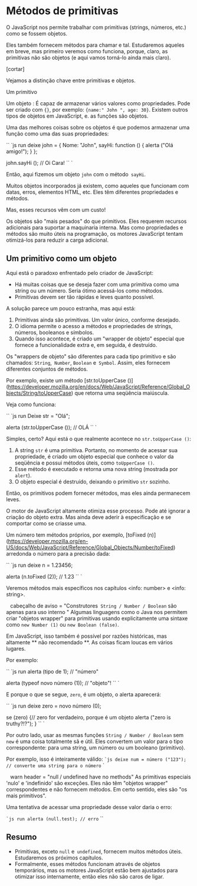 # Métodos de primitivas

O JavaScript nos permite trabalhar com primitivas (strings, números, etc.) como se fossem objetos.

Eles também fornecem métodos para chamar e tal. Estudaremos aqueles em breve, mas primeiro veremos como funciona, porque, claro, as primitivas não são objetos (e aqui vamos torná-lo ainda mais claro).

[cortar]

Vejamos a distinção chave entre primitivas e objetos.

Um primitivo

Um objeto
: É capaz de armazenar vários valores como propriedades.
Pode ser criado com `{}`, por exemplo: `{name:" John ", age: 30}`. Existem outros tipos de objetos em JavaScript, e. as funções são objetos.

Uma das melhores coisas sobre os objetos é que podemos armazenar uma função como uma das suas propriedades:

`` `js run
deixe john = {
Nome: "John",
sayHi: function () {
alerta ("Olá amigo!");
}
};

john.sayHi (); // Oi Cara!
`` `

Então, aqui fizemos um objeto `john` com o método` sayHi`.

Muitos objetos incorporados já existem, como aqueles que funcionam com datas, erros, elementos HTML, etc. Eles têm diferentes propriedades e métodos.

Mas, esses recursos vêm com um custo!

Os objetos são "mais pesados" do que primitivos. Eles requerem recursos adicionais para suportar a maquinaria interna. Mas como propriedades e métodos são muito úteis na programação, os motores JavaScript tentam otimizá-los para reduzir a carga adicional.

## Um primitivo como um objeto

Aqui está o paradoxo enfrentado pelo criador de JavaScript:

- Há muitas coisas que se deseja fazer com uma primitiva como uma string ou um número. Seria ótimo acessá-los como métodos.
- Primitivas devem ser tão rápidas e leves quanto possível.

A solução parece um pouco estranha, mas aqui está:

1. Primitivas ainda são primitivas. Um valor único, conforme desejado.
2. O idioma permite o acesso a métodos e propriedades de strings, números, booleanos e símbolos.
3. Quando isso acontece, é criado um "wrapper de objeto" especial que fornece a funcionalidade extra e, em seguida, é destruído.

Os "wrappers de objeto" são diferentes para cada tipo primitivo e são chamados: `String`,` Number`, `Boolean` e` Symbol`. Assim, eles fornecem diferentes conjuntos de métodos.

Por exemplo, existe um método [str.toUpperCase ()] (https://developer.mozilla.org/en/docs/Web/JavaScript/Reference/Global_Objects/String/toUpperCase) que retorna uma seqüência maiúscula.

Veja como funciona:

`` `js run
Deixe str = "Olá";

alerta (str.toUpperCase ()); // OLÁ
`` `

Simples, certo? Aqui está o que realmente acontece no `str.toUpperCase ()`:

1. A string `str` é uma primitiva. Portanto, no momento de acessar sua propriedade, é criado um objeto especial que conhece o valor da seqüência e possui métodos úteis, como `toUpperCase ()`.
2. Esse método é executado e retorna uma nova string (mostrada por `alert`).
3. O objeto especial é destruído, deixando o primitivo `str` sozinho.

Então, os primitivos podem fornecer métodos, mas eles ainda permanecem leves.

O motor de JavaScript altamente otimiza esse processo. Pode até ignorar a criação do objeto extra. Mas ainda deve aderir à especificação e se comportar como se criasse uma.

Um número tem métodos próprios, por exemplo, [toFixed (n)] (https://developer.mozilla.org/en-US/docs/Web/JavaScript/Reference/Global_Objects/Number/toFixed) arredonda o número para a precisão dada:

`` `js run
deixe n = 1.23456;

alerta (n.toFixed (2)); // 1.23
`` `

Veremos métodos mais específicos nos capítulos <info: number> e <info: string>.


`` `` cabeçalho de aviso = "Construtores` String / Number / Boolean` são apenas para uso interno "
Algumas linguagens como o Java nos permitem criar "objetos wrapper" para primitivas usando explicitamente uma sintaxe como `new Number (1)` ou `new Boolean (false)`.

Em JavaScript, isso também é possível por razões históricas, mas altamente ** não recomendado **. As coisas ficam loucas em vários lugares.

Por exemplo:

`` `js run
alerta (tipo de 1); // "número"

alerta (typeof novo número (1)); // "objeto"!
`` `

E porque o que se segue, `zero`, é um objeto, o alerta aparecerá:

`` `js run
deixe zero = novo número (0);

se (zero) {// zero for verdadeiro, porque é um objeto
alerta ("zero is truthy?!?");
}
`` `

Por outro lado, usar as mesmas funções `String / Number / Boolean` sem` new` é uma coisa totalmente sã e útil. Eles convertem um valor para o tipo correspondente: para uma string, um número ou um booleano (primitivo).

Por exemplo, isso é inteiramente válido:
`` `js
deixe num = número ("123"); // converte uma string para o número
`` `
`` ``


`` `` warn header = "null / undefined have no methods"
As primitivas especiais 'nulo' e 'indefinido' são exceções. Eles não têm "objetos wrapper" correspondentes e não fornecem métodos. Em certo sentido, eles são "os mais primitivos".

Uma tentativa de acessar uma propriedade desse valor daria o erro:

`` `js run
alerta (null.test); // erro
`` ``

## Resumo

- Primitivas, exceto `null` e` undefined`, fornecem muitos métodos úteis. Estudaremos os próximos capítulos.
- Formalmente, esses métodos funcionam através de objetos temporários, mas os motores JavaScript estão bem ajustados para otimizar isso internamente, então eles não são caros de ligar.
